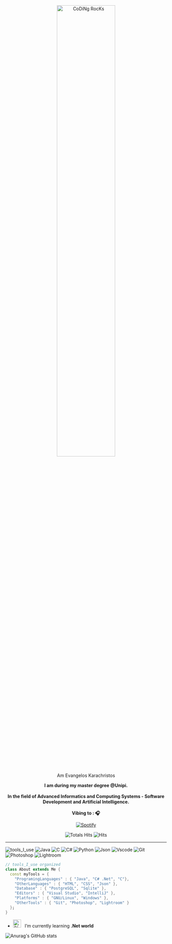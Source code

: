 <div align="center" width="50">
<img src="https://github.com/SP-XD/SP-XD/blob/main/images/dev-working_rounded.gif?raw=true" href="https://github.com/sp-xd" alt="CoDiNg RocKs"  width="60%"/><br> 

<br><br> Am Evangelos Karachristos  </strong></p>
<p><strong>I am during my master degree @Unipi. 
<br><br>In the field of Advanced Informatics and Computing Systems - Software Development and Αrtificial Intelligence. 
<br><br> Vibing to : 🎧  </strong></p>

[![Spotify](https://spotify-readme.sp-xd.vercel.app/api/spotify)](https://open.spotify.com/user/tselloss) <br>


![Totals Hits](https://komarev.com/ghpvc/?username=tsellos&style=flat&color=orange&label=PROFILE+VIEWS)
![Hits](https://hits.seeyoufarm.com/api/count/incr/badge.svg?url=https%3A%2F%2Fgithub.com%2Ftsellos&count_bg=%2379C83D&title_bg=%23555555&icon=mediafire.svg&icon_color=%23E7E7E7&title=HITS&edge_flat=false)
</div>

<hr></hr>

![tools_I_use](https://img.shields.io/badge/-%F0%9F%9A%80%20Tools%20I%20use-orange)
![Java](https://img.shields.io/badge/Java-ED8B00?style=flat&logo=java&logoColor=white)
![C](https://img.shields.io/badge/C-00599C?style=flat&logo=c&logoColor=white)
![C#](https://img.shields.io/badge/C-00599C?style=flat&logo=c#&logoColor=purple)
![Python](https://img.shields.io/badge/Python-FFD43B?style=flat&logo=python&logoColor=darkgreen)
![Json](https://img.shields.io/badge/json-5E5C5C?style=flat&logo=json&logoColor=white)
![Vscode](https://img.shields.io/badge/Visual_Studio_Code-0078D4?style=flat&logo=visual%20studio%20code&logoColor=white)
![Git](https://img.shields.io/badge/GIT-E44C30?style=flat&logo=git&logoColor=white)
![Photoshop](https://img.shields.io/badge/Adobe%20Photoshop-31A8FF?style=flat&logo=Adobe%20Photoshop&logoColor=black)
![Lightroom](https://img.shields.io/badge/Adobe%20Lightroom-31A8FF?style=flat&logo=Adobe%20Lightroom&logoColor=white)

```dart
// tools_I_use organized
class About extends Me { 
  const myTools = {  
    "ProgramingLanguages" : { "Java", "C# .Net", "C"},
    "OtherLanguages" : { "HTML", "CSS", "Json" },
    "Database" : { "PostgreSQL", "Sqlite" },
    "Editors" : { "Visual Studio", "IntelliJ" },
    "Platforms" : { "GNU/Linux", "Windows" },
    "OtherTools" : { "Git", "Photoshop", "Lightroom" }
  };
}
```

-  <img alt="GIF" src="https://github.com/SP-XD/SP-XD/blob/main/images/Developer.gif" width="25" /> &nbsp; I’m currently learning **.Net world**<br>


![Anurag's GitHub stats](https://github-readme-stats.vercel.app/api?username=tselloss&show_icons=true&theme=dracula)






